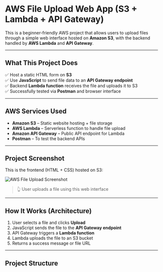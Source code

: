 #  AWS File Upload Web App (S3 + Lambda + API Gateway)

This is a beginner-friendly AWS project that allows users to upload files through a simple web interface hosted on **Amazon S3**, with the backend handled by **AWS Lambda** and **API Gateway**.

---

##  What This Project Does

✅ Host a static HTML form on **S3**  
✅ Use **JavaScript** to send file data to an **API Gateway endpoint**  
✅ Backend **Lambda function** receives the file and uploads it to S3  
✅ Successfully tested via **Postman** and browser interface

---

##  AWS Services Used

- **Amazon S3** – Static website hosting + file storage  
- **AWS Lambda** – Serverless function to handle file upload  
- **Amazon API Gateway** – Public API endpoint for Lambda  
- **Postman** – To test the backend APIs

---

##  Project Screenshot

This is the frontend (HTML + CSS) hosted on S3:

![AWS File Upload Screenshot](AF111060-5FE1-4DD0-B876-5A6536C1A284.jpeg)

> 👆 User uploads a file using this web interface

---

##  How It Works (Architecture)

1. User selects a file and clicks **Upload**
2. JavaScript sends the file to the **API Gateway endpoint**
3. API Gateway triggers a **Lambda function**
4. Lambda uploads the file to an S3 bucket
5. Returns a success message or file URL

---

##  Project Structure

